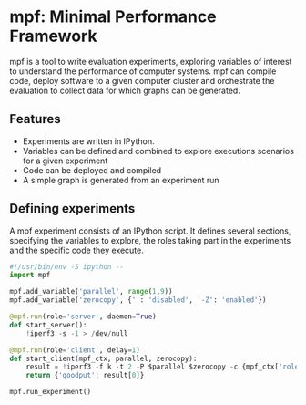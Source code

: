 # mpf: Minimal Performance Framework

mpf is a tool to write evaluation experiments, exploring variables of interest to understand the performance of computer systems. mpf can compile code, deploy software to a given computer cluster and orchestrate the evaluation to collect data for which graphs can be generated.

## Features

* Experiments are written in IPython.
* Variables can be defined and combined to explore executions scenarios for a given experiment
* Code can be deployed and compiled
* A simple graph is generated from an experiment run

## Defining experiments

A mpf experiment consists of an IPython script. It defines several sections, specifying the variables to explore, the roles taking part in the experiments and the specific code they execute.

```python
#!/usr/bin/env -S ipython --
import mpf

mpf.add_variable('parallel', range(1,9))
mpf.add_variable('zerocopy', {'': 'disabled', '-Z': 'enabled'})

@mpf.run(role='server', daemon=True)
def start_server():
    !iperf3 -s -1 > /dev/null

@mpf.run(role='client', delay=1)
def start_client(mpf_ctx, parallel, zerocopy):
    result = !iperf3 -f k -t 2 -P $parallel $zerocopy -c {mpf_ctx['roles']['server']['interfaces'][0]['ip']} | tail -n 3 | grep -ioE "[0-9.]+ [kmg]bits"
    return {'goodput': result[0]}

mpf.run_experiment()
```